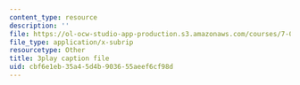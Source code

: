 ```yaml
---
content_type: resource
description: ''
file: https://ol-ocw-studio-app-production.s3.amazonaws.com/courses/7-016-introductory-biology-fall-2018/cbf6e1eb35a45d4b903655aeef6cf98d_6rOvXGoXoJc.vtt
file_type: application/x-subrip
resourcetype: Other
title: 3play caption file
uid: cbf6e1eb-35a4-5d4b-9036-55aeef6cf98d
---
```

